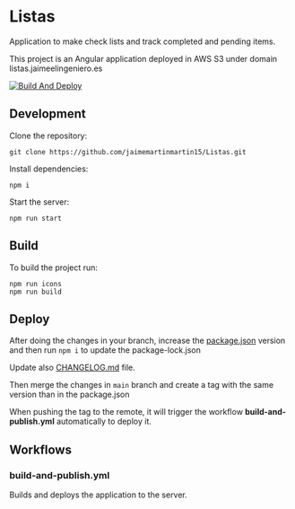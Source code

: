 # Listas

Application to make check lists and track completed and pending items.

This project is an Angular application deployed in AWS S3 under domain listas.jaimeelingeniero.es

[![Build And Deploy](https://github.com/jaimemartinmartin15/Listas/actions/workflows/build-and-publish.yml/badge.svg)](https://github.com/jaimemartinmartin15/Listas/actions/workflows/build-and-publish.yml)

## Development

Clone the repository:

```text
git clone https://github.com/jaimemartinmartin15/Listas.git
```

Install dependencies:

```text
npm i
```

Start the server:

```text
npm run start
```

## Build

To build the project run:

```text
npm run icons
npm run build
```

## Deploy

After doing the changes in your branch, increase the [package.json](./package.json) version and then run `npm i` to update the package-lock.json

Update also [CHANGELOG.md](./CHANGELOG.md) file.

Then merge the changes in `main` branch and create a tag with the same version than in the package.json

When pushing the tag to the remote, it will trigger the workflow **build-and-publish.yml** automatically to deploy it.

## Workflows

### build-and-publish.yml

Builds and deploys the application to the server.
